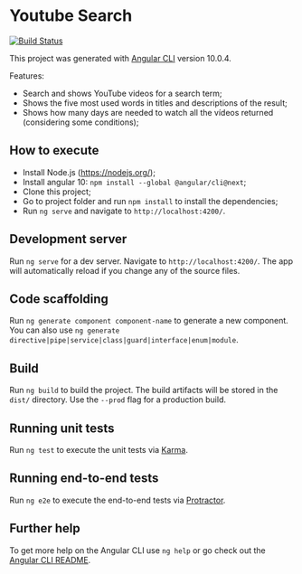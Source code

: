 # Youtube Search

[![Build Status](https://travis-ci.com/angevaldo/youtube-search.svg?branch=master)](https://travis-ci.com/angevaldo/youtube-search)

This project was generated with [Angular CLI](https://github.com/angular/angular-cli) version 10.0.4.

Features:
- Search and shows YouTube videos for a search term;
- Shows the five most used words in titles and descriptions of the result;
- Shows how many days are needed to watch all the vídeos returned (considering some conditions);

## How to execute

- Install Node.js (https://nodejs.org/);
- Install angular 10: `npm install --global @angular/cli@next`;
- Clone this project;
- Go to project folder and run `npm install` to install the dependencies;
- Run `ng serve` and navigate to `http://localhost:4200/`.

## Development server

Run `ng serve` for a dev server. Navigate to `http://localhost:4200/`. The app will automatically reload if you change any of the source files.

## Code scaffolding

Run `ng generate component component-name` to generate a new component. You can also use `ng generate directive|pipe|service|class|guard|interface|enum|module`.

## Build

Run `ng build` to build the project. The build artifacts will be stored in the `dist/` directory. Use the `--prod` flag for a production build.

## Running unit tests

Run `ng test` to execute the unit tests via [Karma](https://karma-runner.github.io).

## Running end-to-end tests

Run `ng e2e` to execute the end-to-end tests via [Protractor](http://www.protractortest.org/).

## Further help

To get more help on the Angular CLI use `ng help` or go check out the [Angular CLI README](https://github.com/angular/angular-cli/blob/master/README.md).
